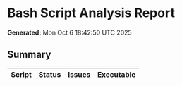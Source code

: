# Bash Script Analysis Report

**Generated:** Mon Oct  6 18:42:50 UTC 2025

## Summary

| Script | Status | Issues | Executable |
|--------|--------|--------|------------|
